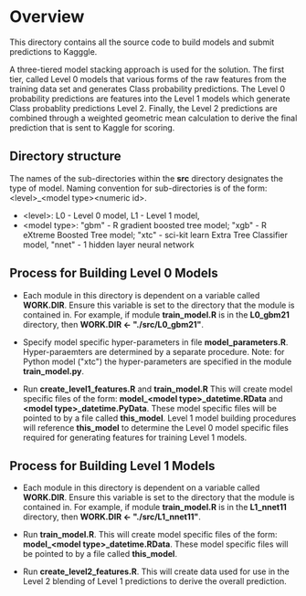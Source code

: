 Overview
=========

This directory contains all the source code to build models and submit predictions
to Kagggle.

A three-tiered model stacking approach is used for the solution.  The first tier, 
called Level 0 models that various forms of the raw features from the training
data set and generates Class probability predictions.  The Level 0 probability predictions 
are features into the Level 1 models which generate Class probablity predictions 
Level 2.  Finally, the Level 2 predictions are combined through a weighted 
geometric mean calculation to derive the final prediction that is sent to Kaggle 
for scoring.

## Directory structure
The names of the sub-directories within the **src** directory designates the type of
model.  Naming convention for sub-directories is of the form: \<level\>_\<model type\>\<numeric id\>.
* \<level\>: L0 - Level 0 model, L1 - Level 1 model, 
* \<model type\>: "gbm" - R gradient boosted tree model; "xgb" - R eXtreme Boosted Tree model;
"xtc" - sci-kit learn Extra Tree Classifier model, "nnet" - 1 hidden layer neural network

## Process for Building Level 0 Models
* Each module in this directory is dependent on a variable called **WORK.DIR**.  Ensure
this variable is set to the directory that the module is contained in.  For example, if
module **train_model.R** is in the **L0_gbm21** directory, then **WORK.DIR <- "./src/L0_gbm21"**.

* Specify model specific hyper-parameters in file **model_parameters.R**.  Hyper-paraemters
are determined by a separate procedure.  Note: for Python model ("xtc") the hyper-parameters
are specified in the module **train_model.py**.

* Run **create_level1_features.R** and **train_model.R**  This will create model 
specific files of the form: **model_\<model type\>_datetime.RData** and 
**\<model type\>_datetime.PyData**.  These model specific files will be pointed 
to by a file called **this_model**.  Level 1 model building procedures will reference **this_model** 
to determine the Level 0 model specific files required for generating features for training
Level 1 models.

## Process for Building Level 1 Models
* Each module in this directory is dependent on a variable called **WORK.DIR**.  Ensure
this variable is set to the directory that the module is contained in.  For example, if
module **train_model.R** is in the **L1_nnet11** directory, then **WORK.DIR <- "./src/L1_nnet11"**.

* Run **train_model.R**.  This will create model 
specific files of the form: **model_\<model type\>_datetime.RData**.  These model 
specific files will be pointed to by a file called **this_model**.

* Run **create_level2_features.R**.  This will create data used for use in the Level 2
blending of Level 1 predictions to derive the overall prediction.

